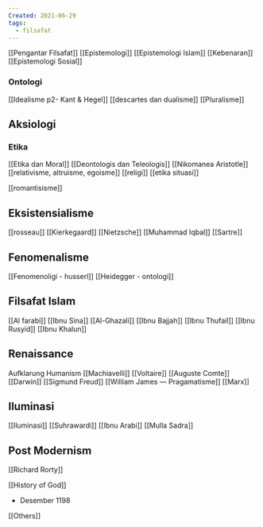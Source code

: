 ```yaml
---
Created: 2021-06-29
tags:
  - filsafat
---
```

[[Pengantar Filsafat]]
[[Epistemologi]]
[[Epistemologi Islam]]
[[Kebenaran]]
[[Epistemologi Sosial]]
  
### Ontologi
[[Idealisme p2- Kant & Hegel]]
[[descartes dan dualisme]]
[[Pluralisme]]
  
## Aksiologi
### Etika
[[Etika dan Moral]]
[[Deontologis dan Teleologis]]
[[Nikomanea Aristotle]]
[[relativisme, altruisme, egoisme]]
[[religi]]
[[etika situasi]]
  
  
[[romantisisme]]
  
## Eksistensialisme
[[rosseau]]
[[Kierkegaard]]
[[Nietzsche]]
[[Muhammad Iqbal]]
[[Sartre]]
  
## Fenomenalisme
[[Fenomenoligi - husserl]]
[[Heidegger - ontologi]]
  
## Filsafat Islam
[[Al farabi]]
[[Ibnu Sina]]
[[Al-Ghazali]]
[[Ibnu Bajjah]]
[[Ibnu Thufail]]
[[Ibnu Rusyid]]
[[Ibnu Khalun]]
## Renaissance
 Aufklarung
 Humanism
[[Machiavelli]]
[[Voltaire]]
[[Auguste Comte]]
[[Darwin]]
[[Sigmund Freud]]
[[William James — Pragamatisme]]
[[Marx]]
  
## Iluminasi
[[Iluminasi]]
[[Suhrawardi]]
[[Ibnu Arabi]]
[[Mulla Sadra]]
  
## Post Modernism

[[Richard Rorty]]
  
[[History of God]]
- Desember 1198
  
[[Others]]